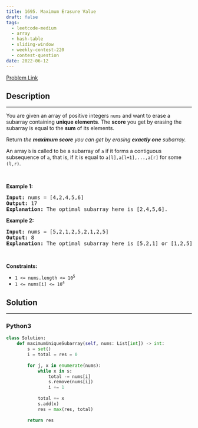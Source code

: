 ```yaml
---
title: 1695. Maximum Erasure Value
draft: false
tags: 
  - leetcode-medium
  - array
  - hash-table
  - sliding-window
  - weekly-contest-220
  - contest-question
date: 2022-06-12
---
```


[Problem Link](https://leetcode.com/problems/maximum-erasure-value/)

## Description

---
<p>You are given an array of positive integers <code>nums</code> and want to erase a subarray containing&nbsp;<strong>unique elements</strong>. The <strong>score</strong> you get by erasing the subarray is equal to the <strong>sum</strong> of its elements.</p>

<p>Return <em>the <strong>maximum score</strong> you can get by erasing <strong>exactly one</strong> subarray.</em></p>

<p>An array <code>b</code> is called to be a <span class="tex-font-style-it">subarray</span> of <code>a</code> if it forms a contiguous subsequence of <code>a</code>, that is, if it is equal to <code>a[l],a[l+1],...,a[r]</code> for some <code>(l,r)</code>.</p>

<p>&nbsp;</p>
<p><strong class="example">Example 1:</strong></p>

<pre>
<strong>Input:</strong> nums = [4,2,4,5,6]
<strong>Output:</strong> 17
<strong>Explanation:</strong> The optimal subarray here is [2,4,5,6].
</pre>

<p><strong class="example">Example 2:</strong></p>

<pre>
<strong>Input:</strong> nums = [5,2,1,2,5,2,1,2,5]
<strong>Output:</strong> 8
<strong>Explanation:</strong> The optimal subarray here is [5,2,1] or [1,2,5].
</pre>

<p>&nbsp;</p>
<p><strong>Constraints:</strong></p>

<ul>
	<li><code>1 &lt;= nums.length &lt;= 10<sup>5</sup></code></li>
	<li><code>1 &lt;= nums[i] &lt;= 10<sup>4</sup></code></li>
</ul>


## Solution

---
### Python3
``` py title='maximum-erasure-value'
class Solution:
    def maximumUniqueSubarray(self, nums: List[int]) -> int:
        s = set()
        i = total = res = 0
        
        for j, x in enumerate(nums):
            while x in s:
                total -= nums[i]
                s.remove(nums[i])
                i += 1
                
            total += x
            s.add(x)
            res = max(res, total)
        
        return res
```

